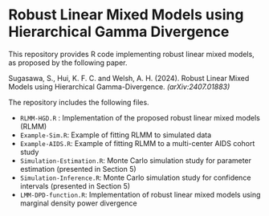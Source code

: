 # Robust Linear Mixed Models using Hierarchical Gamma Divergence

This repository provides R code implementing robust linear mixed models, as proposed by the following paper.

Sugasawa, S., Hui, K. F. C. and Welsh, A. H. (2024). Robust Linear Mixed Models using Hierarchical Gamma-Divergence. *(arXiv:2407.01883)* 

The repository includes the following files.

- `RLMM-HGD.R` : Implementation of the proposed robust linear mixed models (RLMM) 
- `Example-Sim.R`: Example of fitting RLMM to simulated data
- `Example-AIDS.R`: Example of fitting RLMM to a multi-center AIDS cohort study
- `Simulation-Estimation.R`: Monte Carlo simulation study for parameter estimation (presented in Section 5)
- `Simulation-Inference.R`: Monte Carlo simulation study for confidence intervals (presented in Section 5)
- `LMM-DPD-function.R`: Implementation of robust linear mixed models using marginal density power divergence 
